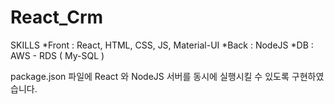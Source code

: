 # React_Crm

SKILLS
 *Front : React, HTML, CSS, JS, Material-UI
 *Back : NodeJS
 *DB : AWS - RDS ( My-SQL )
 
package.json 파일에 React 와 NodeJS 서버를 동시에 실행시킬 수 있도록 구현하였습니다.
